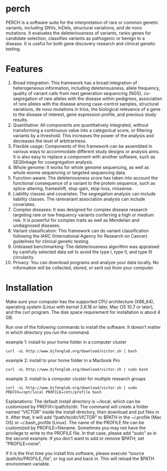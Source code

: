 # perch

PERCH is a software suite for the interpretation of rare or common genetic variants, including SNVs, InDels, structural variations, and de novo mutations. It evaluates the deleteriousness of variants, ranks genes for candidate selection, classifies variants as pathogenic or benign to a disease. It is useful for both gene discovery research and clinical genetic testing.

# Features

1. Broad integration: This framework has a broad integration of heterogeneous information, including deleteriousness, allele frequency, quality of variant calls from next generation sequencing (NGS), co-segregation of rare alleles with the disease within pedigrees, association of rare alleles with the disease among case-control samples, structural variations, de novo mutations in trios, the biological relevance of a gene to the disease of interest, gene expression profile, and previous study results.
2. Quantitative: All components are quantitatively integrated, without transforming a continuous value into a categorical score, or filtering variants by a threshold. This increases the power of the analysis and decreases the level of arbitrariness.
3. Flexible usage: Components of this framework can be assembled in various ways to accommodate different study designs or analysis aims. It is also easy to replace a component with another software, such as SEQlinkage for co­segregation analysis.
4. Whole genome: It works for whole genome sequencing, as well as whole exome sequencing or targeted sequencing data.
5. Function-aware: The deleteriousness score has taken into account the functional consequence of a variant to the protein sequence, such as splice-altering, frameshift, stop-gain, stop-loss, missense.
6. Liability classes and covariates: The segregation analysis can include liability classes. The rare­variant association analysis can include covariates.
7. Complex diseases: It was designed for complex disease research targeting rare or low­ frequency variants conferring a high or medium risk. It is powerful for complex traits as well as Mendelian and undiagnosed diseases.
8. Variant classification: This framework can do variant classification following the IARC (International Agency for Research on Cancer) guidelines for clinical genetic testing.
9. Unbiased benchmarking: The deleteriousness algorithm was appraised by carefully selected data set to avoid the type I, type II, and type III circularity.
10. Privacy: You can download programs and analyze your data locally. No information will be collected, stored, or sent out from your computer.

# Installation

Make sure your computer has the supported CPU architecture (X86_64), operating system (Linux with kernel 2.6.18 or later, Mac OS 10.7 or later), and the curl program. The disk space requirement for installation is about 4 GB.

Run one of the following commands to install the software. It doesn’t matter in which directory you run the command.

example 1: install to your home folder in a computer cluster
```
curl -sL http://www.bjfenglab.org/download/victor.sh | bash
```
example 2: install to your home folder in a Macbook Pro
```
curl -sL http://www.bjfenglab.org/download/victor.sh | sudo bash
```
example 3: install to a computer cluster for multiple research groups
```
curl -sL http://www.bjfenglab.org/download/victor.sh | sudo PREFIX=/opt/local PROFILE=/etc/profile bash
```
Explanations: The default install directory is ~/local, which can be customized by PREFIX=/path/to/dir. The command will create a folder named “VICTOR” inside the install directory, then download and put files in it. After that, it will add “/path/to/dir/VICTOR” to $PATH in the ~/.profile (Mac OS) or ~/.bash_profile (Linux). The name of the PROFILE file can be customized by PROFILE=filename. Sometimes you may not have the privilege to write to the PROFILE file. In that case, please add “sudo” as in the second example. If you don’t want to add or remove $PATH, set “PROFILE=none”.

If it is the first time you install this software, please execute “source /path/to/PROFILE_file”, or log out and back in. This will reload the $PATH environment variable.
